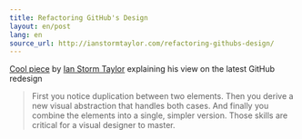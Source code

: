 ```yaml
---
title: Refactoring GitHub's Design
layout: en/post
lang: en
source_url: http://ianstormtaylor.com/refactoring-githubs-design/
---
```

[Cool piece][post-url] by [Ian Storm Taylor][ian-storm-taylor] explaining his view on the latest GitHub redesign

> First you notice duplication between two elements. Then you derive a new visual abstraction that handles both cases. And finally you combine the elements into a single, simpler version. Those skills are critical for a visual designer to master.

[post-url]: http://ianstormtaylor.com/refactoring-githubs-design/
[ian-storm-taylor]: https://twitter.com/ianstormtaylor